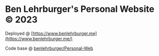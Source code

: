 # Ben Lehrburger's Personal Website © 2023

Deployed @ [https://www.benlehrburger.me](https://www.benlehrburger.me/)

Code base @ [benlehrburger/Personal-Web](https://github.com/benlehrburger/Personal-Web/tree/master)
